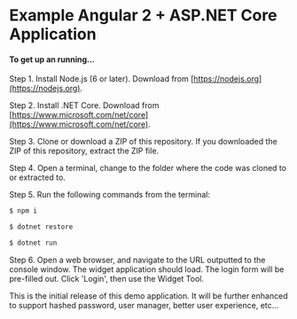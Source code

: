 # Example Angular 2 + ASP.NET Core Application

#### To get up an running...

Step 1. Install Node.js (6 or later). Download from [https://nodejs.org](https://nodejs.org).

Step 2. Install .NET Core. Download from [https://www.microsoft.com/net/core](https://www.microsoft.com/net/core).

Step 3. Clone or download a ZIP of this repository. If you downloaded the ZIP of this repository, extract the ZIP file.

Step 4. Open a terminal, change to the folder where the code was cloned to or extracted to.

Step 5. Run the following commands from the terminal:

```bash
$ npm i

$ dotnet restore

$ dotnet run
```

Step 6. Open a web browser, and navigate to the URL outputted to the console window. The widget application should load. The login form will be pre-filled out. Click 'Login', then use the Widget Tool.

This is the initial release of this demo application. It will be further enhanced to support hashed password, user manager, better user experience, etc...